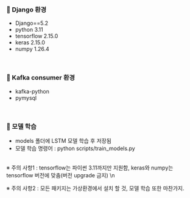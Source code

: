### 📌 Django 환경
- Django==5.2
- python 3.11
- tensorflow 2.15.0
- keras 2.15.0
- numpy 1.26.4
  
</br>

### 📌 Kafka consumer 환경
- kafka-python
- pymysql

</br>

### 📌 모델 학습
- models 폴더에 LSTM 모델 학습 후 저장됨
- 모델 학습 명령어 : python scripts/train_models.py


</br>
※ 주의 사항1 : tensorflow는 파이썬 3.11까지만 지원함, keras와 numpy는 tensorflow 버전에 맞춤(버전 upgrade 금지) \n

※ 주의 사항2 : 모든 패키지는 가상환경에서 설치 할 것, 모델 학습 또한 마찬가지.
</br>
